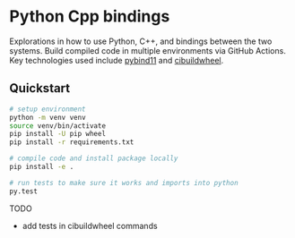 # Python Cpp bindings

Explorations in how to use Python, C++, and bindings between the two systems. Build compiled code in multiple environments via GitHub Actions. Key technologies used include [pybind11](https://pybind11.readthedocs.io/en/stable/) and [cibuildwheel](https://cibuildwheel.readthedocs.io/en/stable/).

## Quickstart

```bash
# setup environment
python -m venv venv
source venv/bin/activate
pip install -U pip wheel
pip install -r requirements.txt

# compile code and install package locally
pip install -e .

# run tests to make sure it works and imports into python
py.test
```


TODO
- add tests in cibuildwheel commands
